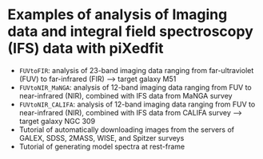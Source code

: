 # Examples of analysis of Imaging data and integral field spectroscopy (IFS) data with piXedfit

* `FUVtoFIR`: analysis of 23-band imaging data ranging from far-ultraviolet (FUV) to far-infrared (FIR) --> target galaxy M51
* `FUVtoNIR_MaNGA`: analysis of 12-band imaging data ranging from FUV to near-infrared (NIR), combined with IFS data from MaNGA survey
* `FUVtoNIR_CALIFA`: analysis of 12-band imaging data ranging from FUV to near-infrared (NIR), combined with IFS data from CALIFA survey --> target galaxy NGC 309
* Tutorial of automatically downloading images from the servers of GALEX, SDSS, 2MASS, WISE, and Spitzer surveys
* Tutorial of generating model spectra at rest-frame 